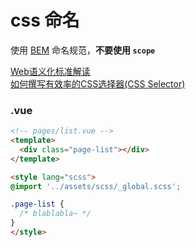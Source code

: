 # css 命名
使用 [BEM](http://getbem.com/) 命名规范，**不要使用 `scope`**

[Web语义化标准解读](https://github.com/kuitos/kuitos.github.io/issues/33)  
[如何撰写有效率的CSS选择器(CSS Selector)](http://www.mrmu.com.tw/2011/10/11/writing-efficient-css-selectors/)  

### .vue
```html
<!-- pages/list.vue -->
<template>
  <div class="page-list"></div>
</template>

<style lang="scss">
@import '../assets/scss/_global.scss';

.page-list {
  /* blablabla~ */
}
</style>
```
